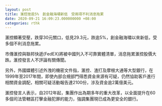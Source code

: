 ```yaml
---
layout: post
title: 滙控挫逾5%　創金融海嘯新低　受兩項不利消息拖累
date: 2020-09-21 16:09:23.000000000 +08:00
categories: rthk
---
```


滙控顯著受壓，跌穿30元關口，低見29.3元，跌逾5%，創金融海嘯以來新低，受多個不利消息拖累。

市傳滙控與聯邦快遞(FedEX)將被中國列入不可靠實體清單，消息拖累滙控股價大跌。滙控發言人不評論有關傳聞。

另外，外國媒體引述外洩的機密文件指，滙控、渣打及摩根大通等大型銀行，在1999年至2017年間，即使內部合規部門得悉資金來源有可疑，仍然協助客戶進行相關資金調配，相關可疑活動報告達2100份，涉及資金逾2萬億美元。

滙控發言人表示，自2012年起，集團作出為期多年的重大改革，以全面提升在60多個司法管轄區打擊金融犯罪的能力，強調集團現已成為更安全的銀行。
